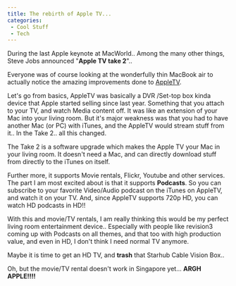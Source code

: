 ```yaml
---
title: The rebirth of Apple TV...
categories: 
 - Cool Stuff
 - Tech
---
```


During the last Apple keynote at MacWorld.. Among the many other things, Steve Jobs announced "**Apple TV take 2**"..

Everyone was of course looking at the wonderfully thin MacBook air to actually notice the amazing improvements done to [AppleTV][0].

Let's go from basics, AppleTV was basically a DVR /Set-top box kinda device that Apple started selling since last year. Something that you attach to your TV, and watch Media content off. It was like an extension of your Mac into your living room. But it's major weakness was that you had to have another Mac (or PC) with iTunes, and the AppleTV would stream stuff from it.. In the Take 2.. all this changed.

The Take 2 is a software upgrade which makes the Apple TV your Mac in your living room. It doesn't need a Mac, and can directly download stuff from directly to the iTunes on itself.

Further more, it supports Movie rentals, Flickr, Youtube and other services. The part I am most excited about is that it supports **Podcasts**. So you can subscribe to your favorite Video/Audio podcast on the iTunes on AppleTV, and watch it on your TV. And, since AppleTV supports 720p HD, you can watch HD podcasts in HD!!

With this and movie/TV rentals, I am really thinking this would be my perfect living room entertainment device.. Especially with people like revision3 coming up with Podcasts on all themes, and that too with high production value, and even in HD, I don't think I need normal TV anymore.

Maybe it is time to get an HD TV, and **trash** that Starhub Cable Vision Box..

Oh, but the movie/TV rental doesn't work in Singapore yet... **ARGH APPLE!!!!**


[0]: http://www.apple.com/appletv